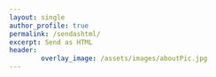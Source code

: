 ```yaml
---
layout: single
author_profile: true
permalink: /sendashtml/
excerpt: Send as HTML
header:
        overlay_image: /assets/images/aboutPic.jpg
---
```


